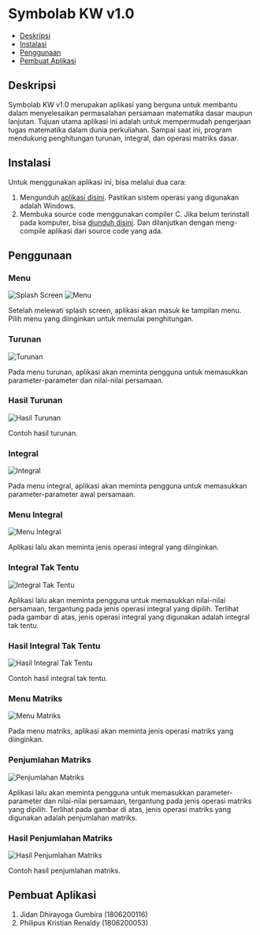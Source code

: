 # Symbolab KW v1.0

* [Deskripsi](#deskripsi)
* [Instalasi](#instalasi)
* [Penggunaan](#pengunaan)
* [Pembuat Aplikasi](#pembuat-aplikasi)

## Deskripsi
Symbolab KW v1.0 merupakan aplikasi yang berguna untuk membantu dalam menyelesaikan permasalahan persamaan matematika dasar maupun lanjutan. Tujuan utama aplikasi ini adalah untuk mempermudah pengerjaan tugas matematika dalam dunia perkuliahan. Sampai saat ini, program mendukung penghitungan turunan, integral, dan operasi matriks dasar.
	
## Instalasi
Untuk menggunakan aplikasi ini, bisa melalui dua cara:
1. Mengunduh [aplikasi disini](/Symbolab-KW-v1.0.exe). Pastikan sistem operasi yang digunakan adalah Windows.
2. Membuka source code menggunakan compiler C. Jika belum terinstall pada komputer, bisa [diunduh disini](https://sourceforge.net/projects/orwelldevcpp/files/latest/download). Dan dilanjutkan dengan meng-compile aplikasi dari source code yang ada.

## Penggunaan
### Menu
![Splash Screen](/pictures/1.PNG)
![Menu](/pictures/2.PNG)

Setelah melewati splash screen, aplikasi akan masuk ke tampilan menu. Pilih menu yang diinginkan untuk memulai penghitungan.
### Turunan
![Turunan](/pictures/3.PNG)

Pada menu turunan, aplikasi akan meminta pengguna untuk memasukkan parameter-parameter dan nilai-nilai persamaan.
### Hasil Turunan
![Hasil Turunan](/pictures/4.PNG)

Contoh hasil turunan.
### Integral
![Integral](/pictures/5.PNG)

Pada menu integral, aplikasi akan meminta pengguna untuk memasukkan parameter-parameter awal persamaan.
### Menu Integral
![Menu Integral](/pictures/6.PNG)

Aplikasi lalu akan meminta jenis operasi integral yang diinginkan.
### Integral Tak Tentu
![Integral Tak Tentu](/pictures/7.PNG)

Aplikasi lalu akan meminta pengguna untuk memasukkan nilai-nilai persamaan, tergantung pada jenis operasi integral yang dipilih. Terlihat pada gambar di atas, jenis operasi integral yang digunakan adalah integral tak tentu.
### Hasil Integral Tak Tentu
![Hasil Integral Tak Tentu](/pictures/8.PNG)

Contoh hasil integral tak tentu.
### Menu Matriks
![Menu Matriks](/pictures/9.PNG)

Pada menu matriks, aplikasi akan meminta jenis operasi matriks yang diinginkan.
### Penjumlahan Matriks
![Penjumlahan Matriks](/pictures/10.PNG)

Aplikasi lalu akan meminta pengguna untuk memasukkan parameter-parameter dan nilai-nilai persamaan, tergantung pada jenis operasi matriks yang dipilih. Terlihat pada gambar di atas, jenis operasi matriks yang digunakan adalah penjumlahan matriks.
### Hasil Penjumlahan Matriks
![Hasil Penjumlahan Matriks](/pictures/11.PNG)

Contoh hasil penjumlahan matriks.

## Pembuat Aplikasi
1. Jidan Dhirayoga Gumbira (1806200116)
2. Philipus Kristian Renaldy (1806200053)
